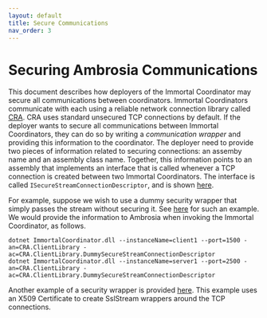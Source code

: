 ```yaml
---
layout: default
title: Secure Communications
nav_order: 3
---
```

# Securing Ambrosia Communications

This document describes how deployers of the Immortal Coordinator may secure all communications between coordinators. Immortal
Coordinators communicate with each using a reliable network connection library called [CRA](https://github.com/Microsoft/CRA).
CRA uses standard unsecured TCP connections by default. If the deployer wants to secure all communications between Immortal 
Coordinators, they can do so by writing a _communication wrapper_ and providing this information to the coordinator. The deployer
need to provide two pieces of information related to securing connections: an assemby name and an assembly class name. Together, 
this information points to an assembly that implements an interface that is called whenever a TCP connection is created between two
Immortal Coordinators. The interface is called `ISecureStreamConnectionDescriptor`, and is shown [here](https://github.com/Microsoft/CRA/blob/master/src/CRA.ClientLibrary/Security/ISecureStreamConnectionDescriptor.cs).

For example, suppose we wish to use a dummy security wrapper that simply passes the stream without securing it. See 
[here](https://github.com/Microsoft/CRA/blob/master/src/CRA.ClientLibrary/Security/DummySecureStreamConnectionDescriptor.cs)
for such an example. We would provide the information to Ambrosia when invoking the Immortal Coordinator, as follows.

    dotnet ImmortalCoordinator.dll --instanceName=client1 --port=1500 -an=CRA.ClientLibrary -ac=CRA.ClientLibrary.DummySecureStreamConnectionDescriptor
    dotnet ImmortalCoordinator.dll --instanceName=server1 --port=2500 -an=CRA.ClientLibrary -ac=CRA.ClientLibrary.DummySecureStreamConnectionDescriptor

Another example of a security wrapper is provided [here](https://github.com/Microsoft/CRA/blob/master/src/CRA.ClientLibrary/Security/SampleSecureStreamConnectionDescriptor.cs). 
This example uses an X509 Certificate to create SslStream wrappers around the TCP connections.
